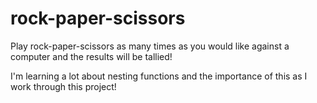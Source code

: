 # rock-paper-scissors
Play rock-paper-scissors as many times as you would like against a computer and the results will be tallied!


I'm learning a lot about nesting functions and the importance of this as I work through this project!